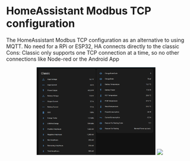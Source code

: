 
<h1>HomeAssistant Modbus TCP configuration</h1>

<p>
The HomeAssistant Modbus TCP configuration as an alternative to using MQTT.
No need for a RPi or ESP32, HA connects directly to the classic
Cons: Classic only supports one TCP connection at a time, so no other connections like Node-red or the Android App
</p>


<p align="center">
  <img src="./View_1.png" width="320"/>
  <img src="./View_2.jpg" width="320"/>
</p>
